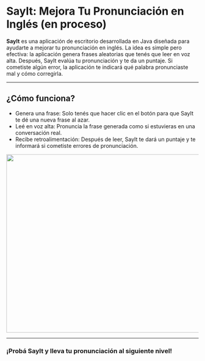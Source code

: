 # SayIt: Mejora Tu Pronunciación en Inglés (en proceso)
**SayIt** es una aplicación de escritorio desarrollada en Java diseñada para ayudarte a mejorar tu pronunciación en inglés. La idea es simple pero efectiva: la aplicación genera frases aleatorias que tenés que leer en voz alta. Después, SayIt evalúa tu pronunciación y te da un puntaje. Si cometiste algún error, la aplicación te indicará qué palabra pronunciaste mal y cómo corregirla.

_________________

## ¿Cómo funciona?
* Genera una frase:
Solo tenés que hacer clic en el botón para que SayIt te dé una nueva frase al azar.
* Leé en voz alta:
Pronuncia la frase generada como si estuvieras en una conversación real.
* Recibe retroalimentación:
Después de leer, SayIt te dará un puntaje y te informará si cometiste errores de pronunciación.

<div align="center">
  <img src="https://github.com/user-attachments/assets/bebbd768-0136-47c5-8360-179d76e35c7b" width="600" height="467">
</div>


_________________

### ¡Probá SayIt y lleva tu pronunciación al siguiente nivel!
